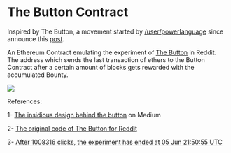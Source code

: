 # The Button Contract

Inspired by The Button, a movement started by [/user/powerlanguage](https://www.reddit.com/user/powerlanguage)  since announce this [post](http://www.redditblog.com/2015/04/the-button.html).

An Ethereum Contract emulating the experiment of [The Button](https://www.reddit.com/r/thebutton/) in Reddit. The address which sends the last transaction of ethers to the Button Contract after a certain amount of blocks gets rewarded with the accumulated Bounty.

![](https://cdn-images-1.medium.com/max/800/1*PsDLexSxDAlk6A36sZ-1wQ.gif)

References:

1- [The insidious design behind the button](https://medium.com/@clinton/the-insidious-design-behind-the-button-46fcae896c39) on Medium

2- [The original code of The Button for Reddit](https://gist.github.com/tom-lord/6aee965d9c6a9ca63093)

3- [After 1008316 clicks, the experiment has ended at 05 Jun 21:50:55 UTC](https://www.reddit.com/r/thebutton/comments/38q43k/after_1008316_clicks_the_experiment_has_ended_at/)
